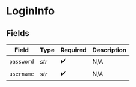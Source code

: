 # LoginInfo


## Fields

| Field              | Type               | Required           | Description        |
| ------------------ | ------------------ | ------------------ | ------------------ |
| `password`         | *str*              | :heavy_check_mark: | N/A                |
| `username`         | *str*              | :heavy_check_mark: | N/A                |